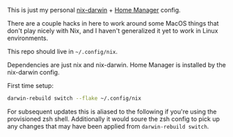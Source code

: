 This is just my personal [nix-darwin](https://github.com/LnL7/nix-darwin) + [Home Manager](https://github.com/nix-community/home-manager) config.

There are a couple hacks in here to work around some MacOS things that don't play nicely with Nix, and I haven't generalized it yet to work in Linux environments.

This repo should live in `~/.config/nix`.

Dependencies are just nix and nix-darwin. Home Manager is installed by the nix-darwin config.

First time setup:
```bash
darwin-rebuild switch --flake ~/.config/nix
```

For subsequent updates this is aliased to the following if you're using the provisioned zsh shell. Additionally it would soure the zsh config to pick up any changes that may have been applied from `darwin-rebuild switch`.
